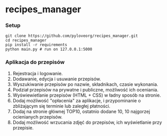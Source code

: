 # recipes_manager

### Setup

```
git clone https://github.com/pyloveorg/recipes_manager.git
cd recipes_manager
pip install -r requirements
python main.py # run on 127.0.0.1:5000
```


### Aplikacja do przepisów
1. Rejestracja i logowanie.
2. Dodawanie, edycja i usuwanie przepisów.
3. Wyszukiwanie przepisów po nazwie, składnikach, czasie wykonania.
4. Podział przepisów na prywatne i publiczne, możliwość ich oceniania.
5. Wyświewietlanie przepisów (HTML + CSS) w ładny sposób na stronie.
6. Dodaj możliwość "opłacenia" za aplikacje, i przypominanie o zbliżającym się terminie lub zaległej płatności.
7. Dodaj na stronie głównej TOP10, ostatnio dodane 10, 10 najgorzej ocienianych przepisów.
8. Dodaj możliwość wrzucania zdjęć do przepisów, ich wyświetlanie przy przepisie.

